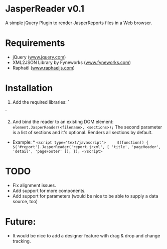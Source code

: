 # JasperReader v0.1
A simple jQuery Plugin to render JasperReports files in a Web browser.


# Requirements
* jQuery (www.jquery.com)
* XML2JSON Library by Fyneworks (www.fyneworks.com)
* Raphaël (www.raphaeljs.com)


# Installation
1. Add the required libraries:
`<script type="text/javascript" src="jquery.js"></script>
<script type="text/javascript" src="jquery.xml2json.js"></script>
<script type="text/javascript" src="raphael.js"></script>
<script type="text/javascript" src="jquery.jasperreader.js"></script>`

2. And bind the reader to an existing DOM element: 
`element.JasperReader(<filename>, <sections>);`
The second parameter is a list of sections and it's optional. Renders all sections by default.

* Example: *
`<script type="text/javascript">	
$(function() {
	$('#report').JasperReader('report.jrxml', [ 'title', 'pageHeader', 'detail', 'pageFooter' ]);
});
</script>`


# TODO
* Fix alignment issues.
* Add support for more components.
* Add support for parameters (would be nice to be able to supply a data source, too)


# Future:
* It would be nice to add a designer feature with drag & drop and change tracking.


